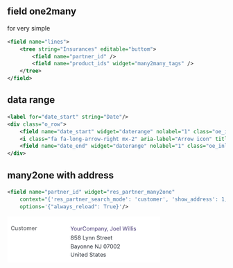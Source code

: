 
## field one2many
for very simple

```xml
<field name="lines">
    <tree string="Insurances" editable="buttom">
        <field name="partner_id" />
        <field name="product_ids" widget="many2many_tags" />
    </tree>
</field>
```

## data range
```xml
<label for="date_start" string="Date"/>
<div class="o_row">
    <field name="date_start" widget="daterange" nolabel="1" class="oe_inline" options="{'related_end_date': 'date_end'}"/>
    <i class="fa fa-long-arrow-right mx-2" aria-label="Arrow icon" title="Arrow"/>
    <field name="date_end" widget="daterange" nolabel="1" class="oe_inline" options="{'related_start_date': 'date_start'}"/>
</div>
```

## many2one with address

```xml
<field name="partner_id" widget="res_partner_many2one"
    context="{'res_partner_search_mode': 'customer', 'show_address': 1, 'show_vat': True}"
    options='{"always_reload": True}'/>
```
![example](/assets/widget_res_partner_many2one.png)